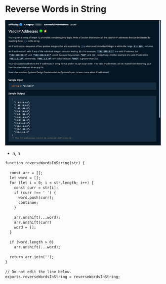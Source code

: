 # Reverse Words in String

![](<../../../.gitbook/assets/Screenshot 2023-02-05 at 14.27.30 (1).png>)

* n, n

```tsx
function reverseWordsInString(str) {

  const arr = [];
  let word = [];
  for (let i = 0; i < str.length; i++) {
    const curr = str[i];
    if (curr !== ' ') {
      word.push(curr);
      continue;
    }
    
    arr.unshift(...word);
    arr.unshift(curr)
    word = [];
  }

  if (word.length > 0) 
    arr.unshift(...word);

  return arr.join('');
}

// Do not edit the line below.
exports.reverseWordsInString = reverseWordsInString;
```
